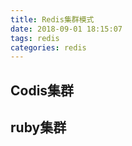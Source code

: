 ```yaml
---
title: Redis集群模式
date: 2018-09-01 18:15:07
tags: redis
categories: redis
---
```


## Codis集群 ##





## ruby集群 ##